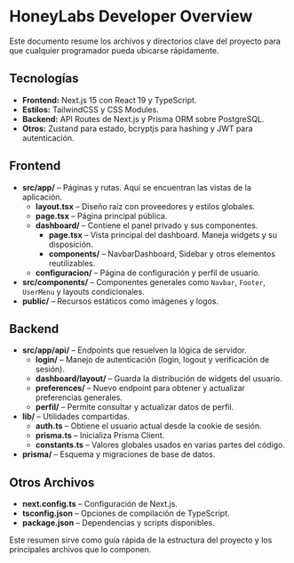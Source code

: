 # HoneyLabs Developer Overview

Este documento resume los archivos y directorios clave del proyecto para que cualquier programador pueda ubicarse rápidamente.

## Tecnologías
- **Frontend:** Next.js 15 con React 19 y TypeScript.
- **Estilos:** TailwindCSS y CSS Modules.
- **Backend:** API Routes de Next.js y Prisma ORM sobre PostgreSQL.
- **Otros:** Zustand para estado, bcryptjs para hashing y JWT para autenticación.

## Frontend
- **src/app/** – Páginas y rutas. Aquí se encuentran las vistas de la aplicación.
  - **layout.tsx** – Diseño raíz con proveedores y estilos globales.
  - **page.tsx** – Página principal pública.
  - **dashboard/** – Contiene el panel privado y sus componentes.
    - **page.tsx** – Vista principal del dashboard. Maneja widgets y su disposición.
    - **components/** – NavbarDashboard, Sidebar y otros elementos reutilizables.
  - **configuracion/** – Página de configuración y perfil de usuario.
- **src/components/** – Componentes generales como `Navbar`, `Footer`, `UserMenu` y layouts condicionales.
- **public/** – Recursos estáticos como imágenes y logos.

## Backend
- **src/app/api/** – Endpoints que resuelven la lógica de servidor.
  - **login/** – Manejo de autenticación (login, logout y verificación de sesión).
  - **dashboard/layout/** – Guarda la distribución de widgets del usuario.
  - **preferences/** – Nuevo endpoint para obtener y actualizar preferencias generales.
  - **perfil/** – Permite consultar y actualizar datos de perfil.
- **lib/** – Utilidades compartidas.
  - **auth.ts** – Obtiene el usuario actual desde la cookie de sesión.
  - **prisma.ts** – Inicializa Prisma Client.
  - **constants.ts** – Valores globales usados en varias partes del código.
- **prisma/** – Esquema y migraciones de base de datos.

## Otros Archivos
- **next.config.ts** – Configuración de Next.js.
- **tsconfig.json** – Opciones de compilación de TypeScript.
- **package.json** – Dependencias y scripts disponibles.

Este resumen sirve como guía rápida de la estructura del proyecto y los principales archivos que lo componen.
